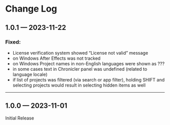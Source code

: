 # Change Log

## 1.0.1 — 2023-11-22

### Fixed:

* License verification system showed “License not valid” message
* on Windows After Effects was not tracked
* on Windows Project names in non-English languages were shown as ???
* in some cases text in Chronicler panel was undefined (related to language locale)
* if list of projects was filtered (via search or app filter), holding SHIFT and selecting projects would result in selecting hidden items as well

***

## 1.0.0 — 2023-11-01

Initial Release
